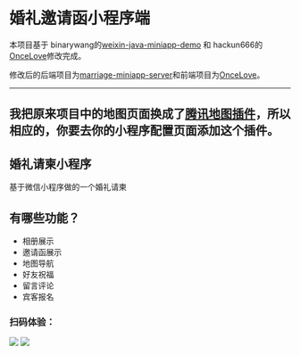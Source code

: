 # 婚礼邀请函小程序端
本项目基于
binarywang的[weixin-java-miniapp-demo](https://github.com/binarywang/weixin-java-miniapp-demo) 和 hackun666的[OnceLove](https://github.com/hackun666/OnceLove)修改完成。

修改后的后端项目为[marriage-miniapp-server](https://github.com/Jiezhi/marriage-miniapp-server)和前端项目为[OnceLove](https://github.com/Jiezhi/OnceLove)。

---
我把原来项目中的地图页面换成了[腾讯地图插件](https://mp.weixin.qq.com/wxopen/pluginbasicprofile?action=intro&appid=wx5bc2ac602a747594&token=&lang=zh_CN)，所以相应的，你要去你的小程序配置页面添加这个插件。
---
## 婚礼请柬小程序
基于微信小程序做的一个婚礼请柬

## 有哪些功能？

* 相册展示
* 邀请函展示
* 地图导航
* 好友祝福
* 留言评论
* 宾客报名

### 扫码体验：

<img src="https://wx.qiaker.cn/img/ma.jpg">

<img src="https://wx.qiaker.cn/img/ma2.jpg">

